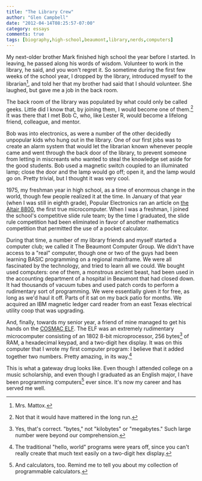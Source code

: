 ```yaml
---
title: "The Library Crew"
author: "Glen Campbell"
date: "2012-04-14T08:25:57-07:00"
category: essays
comments: true
tags: [biography,high-school,beaumont,library,nerds,computers]
---
```


My next-older brother Mark finished high school the year before I started. In leaving, he passed along his words of wisdom. Volunteer to work in the library, he said, and you won't regret it. So sometime during the first few weeks of the school year, I dropped by the library, introduced myself to the librarian[^1], and told her that my brother had said that I should volunteer. She laughed, but gave me a job in the back room.

The back room of the library was populated by what could only be called geeks. Little did I know that, by joining them, I would become one of them.[^2] It was there that I met Bob C, who, like Lester R, would become a lifelong friend, colleague, and mentor.

Bob was into electronics, as were a number of the other decidedly unpopular kids who hung out in the library. One of our first jobs was to create an alarm system that would let the librarian known whenever people came and went through the back door of the library, to prevent someone from letting in miscreants who wanted to steal the knowledge set aside for the good students. Bob used a magnetic switch coupled to an illuminated lamp; close the door and the lamp would go off; open it, and the lamp would go on. Pretty trivial, but I thought it was very cool.

1975, my freshman year in high school, as a time of enormous change in the world, though few people realized it at the time. In January of that year (when I was still in eighth grade), Popular Electronics ran an article on [the Altair 8800](http://en.wikipedia.org/wiki/Altair_8800), the first true microcomputer. When I was a freshman, I joined the school's competitive slide rule team; by the time I graduated, the slide rule competition had been eliminated in favor of another mathematics competition that permitted the use of a pocket calculator.

During that time, a number of my library friends and myself started a computer club; we called it The Beaumont Computer Group. We didn't have access to a "real" computer, though one or two of the guys had been learning BASIC programming on a regional mainframe. We were all fascinated by the technology, and tried to learn all we could.  We bought used computers: one of them, a monstrous ancient beast, had been used in the accounting department of a hospital in Beaumont that had closed down. It had thousands of vacuum tubes and used patch cords to perform a rudimentary sort of programming. We were essentially given it for free, as long as we'd haul it off. Parts of it sat on my back patio for months. We acquired an IBM magnetic ledger card reader from an east Texas electrical utility coop that was upgrading.

And, finally, towards my senior year, a friend of mine managed to get his hands on the [COSMAC ELF](http://www.cosmacelf.com/). The ELF was an extremely rudimentary microcomputer consisting of an 1802 8-bit microprocessor, 256 bytes[^3] of RAM, a hexadecimal keypad, and a two-digit hex display. It was on this computer that I wrote my first computer program: I believe that it added together two numbers. Pretty amazing, in its way.[^4]

This is what a gateway drug looks like. Even though I attended college on a music scholarship, and even though I graduated as an English major, I have been programming computers[^5] ever since.  It's now my career and has served me well.

[^1]: Mrs. Mattox.

[^2]: Not that it would have mattered in the long run.

[^3]: Yes, that's correct. "bytes," not "kilobytes" or "megabytes." Such large number were beyond our comprehension.

[^4]: The traditional "hello, world" programs were years off, since you can't really create that much text easily on a two-digit hex display.

[^5]: And calculators, too. Remind me to tell you about my collection of programmable calculators.
